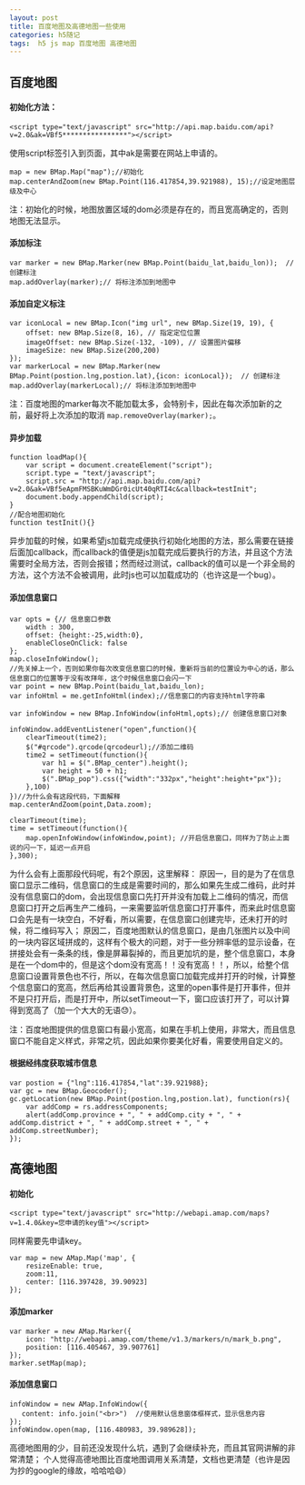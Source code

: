 ```yaml
---
layout: post
title: 百度地图及高德地图一些使用
categories: h5随记
tags:  h5 js map 百度地图 高德地图
---
```


## 百度地图
#### 初始化方法：
```
<script type="text/javascript" src="http://api.map.baidu.com/api?v=2.0&ak=VBf5****************"></script>
```
使用script标签引入到页面，其中ak是需要在网站上申请的。
```
map = new BMap.Map("map");//初始化
map.centerAndZoom(new BMap.Point(116.417854,39.921988), 15);//设定地图层级及中心
```
注：初始化的时候，地图放置区域的dom必须是存在的，而且宽高确定的，否则地图无法显示。
#### 添加标注
```
var marker = new BMap.Marker(new BMap.Point(baidu_lat,baidu_lon));  // 创建标注
map.addOverlay(marker);// 将标注添加到地图中
```
#### 添加自定义标注
```
var iconLocal = new BMap.Icon("img url", new BMap.Size(19, 19), {  
    offset: new BMap.Size(8, 16), // 指定定位位置  
    imageOffset: new BMap.Size(-132, -109), // 设置图片偏移
    imageSize: new BMap.Size(200,200)
});
var markerLocal = new BMap.Marker(new BMap.Point(postion.lng,postion.lat),{icon: iconLocal});  // 创建标注
map.addOverlay(markerLocal);// 将标注添加到地图中
```
注：百度地图的marker每次不能加载太多，会特别卡，因此在每次添加新的之前，最好将上次添加的取消	`map.removeOverlay(marker);`。

#### 异步加载
```
function loadMap(){
    var script = document.createElement("script");
    script.type = "text/javascript";
    script.src = "http://api.map.baidu.com/api?v=2.0&ak=VBf5eApmFMSBKuWmDGr0icUt40qRTI4c&callback=testInit";
    document.body.appendChild(script);
}
//配合地图初始化
function testInit(){}
```
异步加载的时候，如果希望js加载完成便执行初始化地图的方法，那么需要在链接后面加callback，而callback的值便是js加载完成后要执行的方法，并且这个方法需要时全局方法，否则会报错；然而经过测试，callback的值可以是一个非全局的方法，这个方法不会被调用，此时js也可以加载成功的（也许这是一个bug）。

#### 添加信息窗口
```
var opts = {// 信息窗口参数
    width : 300,
    offset: {height:-25,width:0},
    enableCloseOnClick: false
};
map.closeInfoWindow();
//先关掉上一个，否则如果你每次改变信息窗口的时候，重新将当前的位置设为中心的话，那么信息窗口的位置等于没有改拜年，这个时候信息窗口会闪一下
var point = new BMap.Point(baidu_lat,baidu_lon);
var infoHtml = me.getInfoHtml(index);//信息窗口的内容支持html字符串

var infoWindow = new BMap.InfoWindow(infoHtml,opts);// 创建信息窗口对象 

infoWindow.addEventListener("open",function(){
    clearTimeout(time2);
    $("#qrcode").qrcode(qrcodeurl);//添加二维码
    time2 = setTimeout(function(){
        var h1 = $(".BMap_center").height();
        var height = 50 + h1;
        $(".BMap_pop").css({"width":"332px","height":height+"px"});
    },100)
})//为什么会有这段代码，下面解释
map.centerAndZoom(point,Data.zoom);

clearTimeout(time);
time = setTimeout(function(){
    map.openInfoWindow(infoWindow,point); //开启信息窗口，同样为了防止上面说的闪一下，延迟一点开启
},300);
```
为什么会有上面那段代码呢，有2个原因，这里解释：
原因一，目的是为了在信息窗口显示二维码，信息窗口的生成是需要时间的，那么如果先生成二维码，此时并没有信息窗口的dom，会出现信息窗口先打开并没有加载上二维码的情况，而信息窗口打开之后再生产二维码，一来需要监听信息窗口打开事件，而来此时信息窗口会先是有一块空白，不好看，所以需要，在信息窗口创建完毕，还未打开的时候，将二维码写入；
原因二，百度地图默认的信息窗口，是由几张图片以及中间的一块内容区域拼成的，这样有个极大的问题，对于一些分辨率低的显示设备，在拼接处会有一条条的线，像是屏幕裂掉的，而且更加坑的是，整个信息窗口，本身是在一个dom中的，但是这个dom没有宽高！！没有宽高！！，所以，给整个信息窗口设置背景色也不行，所以，在每次信息窗口加载完成并打开的时候，计算整个信息窗口的宽高，然后再给其设置背景色，这里的open事件是打开事件，但并不是只打开后，而是打开中，所以setTimeout一下，窗口应该打开了，可以计算得到宽高了（加一个大大的无语😓）。

注：百度地图提供的信息窗口有最小宽高，如果在手机上使用，非常大，而且信息窗口不能自定义样式，非常之坑，因此如果你要美化好看，需要使用自定义的。
#### 根据经纬度获取城市信息
```
var postion = {"lng":116.417854,"lat":39.921988};
var gc = new BMap.Geocoder();
gc.getLocation(new BMap.Point(postion.lng,postion.lat), function(rs){
    var addComp = rs.addressComponents;
    alert(addComp.province + ", " + addComp.city + ", " + addComp.district + ", " + addComp.street + ", " + addComp.streetNumber);
});
```

## 高德地图

#### 初始化
```
<script type="text/javascript" src="http://webapi.amap.com/maps?v=1.4.0&key=您申请的key值"></script>
```
同样需要先申请key。
```
var map = new AMap.Map('map', {
    resizeEnable: true,
    zoom:11,
    center: [116.397428, 39.90923]
});
```
#### 添加marker
```
var marker = new AMap.Marker({
    icon: "http://webapi.amap.com/theme/v1.3/markers/n/mark_b.png",
    position: [116.405467, 39.907761]
});
marker.setMap(map);
```
#### 添加信息窗口
```
infoWindow = new AMap.InfoWindow({
   content: info.join("<br>")  //使用默认信息窗体框样式，显示信息内容
});
infoWindow.open(map, [116.480983, 39.989628]);
```
高德地图用的少，目前还没发现什么坑，遇到了会继续补充，而且其官网讲解的非常清楚；
个人觉得高德地图比百度地图调用关系清楚，文档也更清楚（也许是因为抄的google的缘故，哈哈哈😄）


